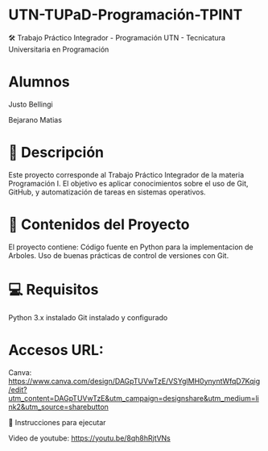 # UTN-TUPaD-Programación-TPINT
🛠️ Trabajo Práctico Integrador - Programación
UTN - Tecnicatura Universitaria en Programación

# Alumnos

Justo Bellingi

Bejarano Matias

# 📌 Descripción
Este proyecto corresponde al Trabajo Práctico Integrador de la materia Programación I.
El objetivo es aplicar conocimientos sobre el uso de Git, GitHub, y automatización de tareas en sistemas operativos.

# 🧾 Contenidos del Proyecto
El proyecto contiene:
Código fuente en Python para la implementacion de Arboles.
Uso de buenas prácticas de control de versiones con Git.

# 💻 Requisitos
Python 3.x instalado
Git instalado y configurado
# Accesos URL:

Canva: https://www.canva.com/design/DAGpTUVwTzE/VSYglMH0ynyntWfqD7Kqig/edit?utm_content=DAGpTUVwTzE&utm_campaign=designshare&utm_medium=link2&utm_source=sharebutton

🚀 Instrucciones para ejecutar

Video de youtube: https://youtu.be/8qh8hRjtVNs
